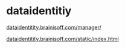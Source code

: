 dataidentitiy
=============

[dataidentitity.brainisoff.com/manager/](http://dataidentitity.brainisoff.com/manager/)

[dataidentitity.brainisoff.com/static/index.html](http://dataidentitity.brainisoff.com/static/index.html)
